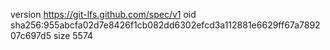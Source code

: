 version https://git-lfs.github.com/spec/v1
oid sha256:955abcfa02d7e8426f1cb082dd6302efcd3a112881e6629ff67a789207c697d5
size 5574
